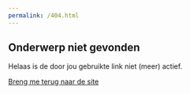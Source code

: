 ```yaml
---
permalink: /404.html
---
```


## Onderwerp niet gevonden
Helaas is de door jou gebruikte link niet (meer) actief.

[Breng me terug naar de site](index.md)
